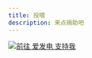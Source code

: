 ```yaml
---
title: 投喂
description: 来点捐助吧
---
```


[![前往 爱发电 支持我](http://ghproxy.net/https://github.com/MrXiaoM/MrXiaoM/raw/main/afdian.jpg)](https://afdian.net/@mrxiaom)
